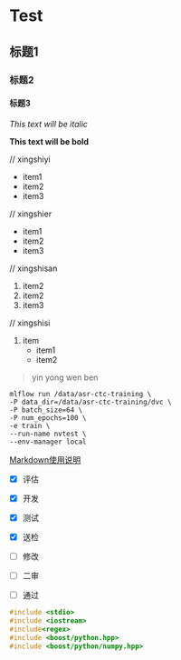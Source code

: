 # Test
## 标题1
### 标题2
#### 标题3

*This text will be italic*

**This text will be bold**

// xingshiyi
* item1
* item2
* item3      

// xingshier
- item1
- item2
- item3    

// xingshisan
1. item2
2. item2
3. item3     

// xingshisi
1. item
   + item1
   + item2


> yin yong wen ben

    mlflow run /data/asr-ctc-training \
    -P data_dir=/data/asr-ctc-training/dvc \
    -P batch_size=64 \
    -P num_epochs=100 \
    -e train \
    --run-name nvtest \
    --env-manager local

[Markdown使用说明](https://www.codenong.com/cs105974878/)

- [X] 评估
- [x] 开发
- [x] 测试
- [x] 送检
- [ ] 修改
- [ ] 二审
- [ ] 通过


```C++
#include <stdio>
#include <iostream>
#include<regex>
#include <boost/python.hpp>
#include <boost/python/numpy.hpp>
```
